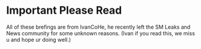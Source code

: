 # Important Please Read

All of these brefings are from IvanCoHe, he recently left the SM Leaks and News community for some unknown reasons. (Ivan if you read this, we miss u and hope ur doing well.)
